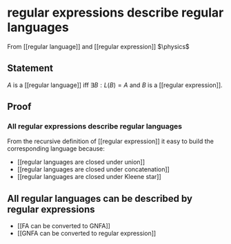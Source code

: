 # regular expressions describe regular languages
From [[regular language]] and [[regular expression]]
$\physics$
## Statement
$A$ is a [[regular language]] iff $\exists B: L(B) = A$ and $B$ is a [[regular expression]].

## Proof
### All regular expressions describe regular languages
From the recursive definition of [[regular expression]] it easy to build the corresponding language because:
- [[regular languages are closed under union]]
- [[regular languages are closed under concatenation]]
- [[regular languages are closed under Kleene star]]

## All regular languages can be described by regular expressions
- [[FA can be converted to GNFA]]
- [[GNFA can be converted to regular expression]]